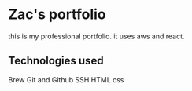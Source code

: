 # Zac's portfolio

this is my professional portfolio. it uses aws and react.


## Technologies used

Brew
Git and Github
SSH
HTML
css
